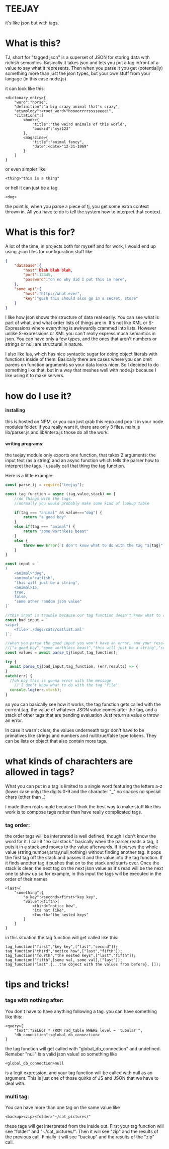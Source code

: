 TEEJAY
======

it's like json but with tags.

# What is this?

TJ, short for "tagged json" is a superset of JSON for storing data with richish semantics. Basically it takes json and lets you put a tag infront of a value to say what it represents. Then when you parse it you get (potentially) something more than just the json types, but your own stuff from your langage (in this case node.js)

it can look like this:
```
<dictonary_entry>{
	"word":"horse",
	"definition":"a big crazy animal that's crazy",
	"etymology":<root_word>"hoooorrrrsssseeee!",
	"citations":[
		<book>{
			"title":"the weird animals of this world",
			"bookid":"xyz123"
		},
		<magazine>{
			"title":"animal fancy",
			"date":<date>"12-31-1969"
		}
	]
}
```

or even simpler like
```
<thing>"this is a thing"
```

or hell it can just be a tag
```
<dog>
```

the point is, when you parse a piece of tj, you get some extra context thrown in. All you have to do is tell the system how to interpret that context.

# What is this for?

A lot of the time, in projects both for myself and for work, I would end up using .json files for configuration stuff like 
```json
{
    "database":{
        "host":blah blah blah,
        "port":12345,
        "password":"oh no why did I put this in here",
    },
    "some_api":{
        "host":"http://what.ever",
        "key":"gosh this should also go in a secret, store"
    }
}
```

I like how json shows the structure of data real easily. You can see what is part of what, and what order lists of things are in. It's not like XML or S-Expressions where everything is awkwardly crammed into lists. However unlike S-expressions or XML you can't really express much semantics in json. You can have only a few types, and the ones that aren't numbers or strings or null are structural in nature.

I also like lua, which has nice syntactic sugar for doing object literals with functions inside of them. Basically there are cases where you can omit parens on function arguments so your data looks nicer. So I decided to do something like that, but in a way that meshes well with node.js because I like using it to make servers.

# how do I use it?

#### installing
this is hosted on NPM, or you can just grab this repo and pop it in your node modules folder. if you really want it, there are only 3 files. main.js lib/parser.js and lib/interp.js those do all the work.


#### writing programs:
the teejay module only exports one function, that takes 2 arguments: the input text (as a string) and an async function which tells the parser how to interpret the tags. I usually call that thing the tag function.

Here is a little example:

```javascript
const parse_tj = require("teejay");

const tag_function = async (tag,value,stack) => {
    //do things with the tags.
    //normally you would probably make some kind of lookup table

    if(tag === "animal" && value==="dog") {
        return "a good boy"
	}
	else if(tag === "animal") {
        return "some worthless beast"
	}
	else {
		throw new Error(`I don't know what to do with the tag "${tag}"`)
	}
}

const input = `
[
    <animal>"dog",
    <animal>"catfish",
    "this will just be a string",
    <animal>15,
    true,
    false,
    "some other random json value"
]`

//this input is trouble because our tag function doesn't know what to do with those tags
const bad_input = `
<zip>[
    <file>'./dogs/cats/catlist.xml'
]`;

//when you parse the good input you won't have an error, and your results will be:
//["a good boy","some worthless beast","this will just be a string","some worthless beast",true,false,"some other random json value"];
const values = await parse_tj(input,tag_function);

try {
  await parse_tj(bad_input,tag_function, (err,results) => {
}
catch(err) {
  //oh boy this is gonna error with the message 
	//'I don't know what to do with the tag "file"'
  console.log(err.stack);
}
```

so you can basically see how it works, the tag function gets called with the current tag, the value of whatever JSON value comes after the tag, and a stack of other tags that are pending evaluation
Just return a value o throw an error.

In case it wasn't clear, the values underneath tags don't have to be primatives like strings and numbers and null/true/false type tokens. They can be lists or object that also contain more tags.

# what kinds of charachters are allowed in tags?

What you can put in a tag is limited to a single word featuring the letters a-z (lower case only) the digits 0-9 and the character "_" no spaces no special chars (other than _) 

I made them real simple because I think the best way to make stuff like this work is to compose tags rather than have really complicated tags.

### tag order:

the order tags will be interpreted is well defined, though I don't know the word for it. I call it "lexical stack." basically when the parser reads a tag, it puts it in a stack and moves to the value afterwards. If it parses the whole value (string,number,array,null,nothing) without finding another tag. It pops the first tag off the stack and passes it and the value into the tag function. If it finds another tag it pushes that on to the stack and starts over. Once the stack is clear, the next tag on the next json value as it's read will be the next one to show up so for example, in this input the tags will be executed in the order of their names

```
<last>{
	"something":{
		"a_key":<second><first>"key key",
		"value":<fifth>[
            <third>"notice how",
            "its not like",
            <fourth>"the nested keys"
        ]
	}
}
```

in this situation the tag function will get called like this: 

```
tag_function("first","key key",["last","second"]);
tag_function("third","notice how",["last","fifth"]);
tag_function("fourth","the nested keys",["last","fifth"]);
tag_function("fifth",[some val, some val],["last"]);
tag_function("last",{...the object with the values from before}, []);
```

# tips and tricks!

### tags with nothing after:
You don't have to have anything following a tag. you can have something like this:
```
<query>{
	"text":"SELECT * FROM rad_table WHERE level = 'tubular'",
	"db_connection":<global_db_connection>
}
```

the tag function will get called with "global_db_connection" and undefined.
Remeber "null" is a valid json value! so something like
```
<global_db_connection>null
```
is a legit expression, and your tag function will be called with null as an argument. This is just one of those quirks of JS and JSON that we have to deal with.

### multi tag:
You can have more than one tag on the same value like

```
<backup><zip><folder>"~/cat_pictures/"
```

these tags will get interpreted from the inside out. First your tag function will see "folder" and "~/cat_pictures/". Then it will see "zip" and the results of the previous call. Finially it will see "backup" and the results of the "zip" call.

